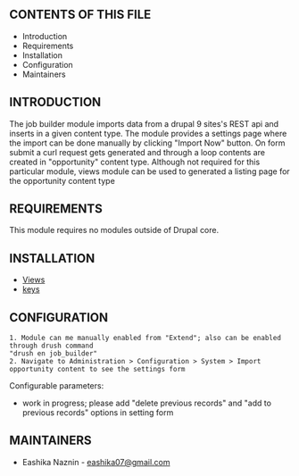 CONTENTS OF THIS FILE
---------------------

 * Introduction
 * Requirements
 * Installation
 * Configuration
 * Maintainers


INTRODUCTION
------------
The job builder module imports data from a drupal 9 sites's REST api and inserts in a given content type. 
The module provides a settings page where the import can be done manually by clicking "Import Now" button.
On form submit a curl request gets generated and through a loop contents are created in "opportunity" content type.
Although not required for this particular module, views module can be used to generated a listing page for the opportunity content type

REQUIREMENTS
------------

This module requires no modules outside of Drupal core.


INSTALLATION
------------
* [Views](https://www.drupal.org/project/views)
* [keys](https://www.drupal.org/project/key)



CONFIGURATION
-------------

    1. Module can me manually enabled from "Extend"; also can be enabled through drush command
	"drush en job_builder"
    2. Navigate to Administration > Configuration > System > Import opportunity content to see the settings form

Configurable parameters:
 * work in progress; please add "delete previous records" and "add to previous records" options in setting form


MAINTAINERS
-----------

 * Eashika Naznin - eashika07@gmail.com

